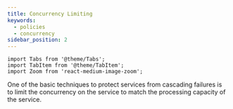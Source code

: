 ```yaml
---
title: Concurrency Limiting
keywords:
  - policies
  - concurrency
sidebar_position: 2
---
```


```mdx-code-block
import Tabs from '@theme/Tabs';
import TabItem from '@theme/TabItem';
import Zoom from 'react-medium-image-zoom';
```

One of the basic techniques to protect services from cascading failures is to
limit the concurrency on the service to match the processing capacity of the
service.
